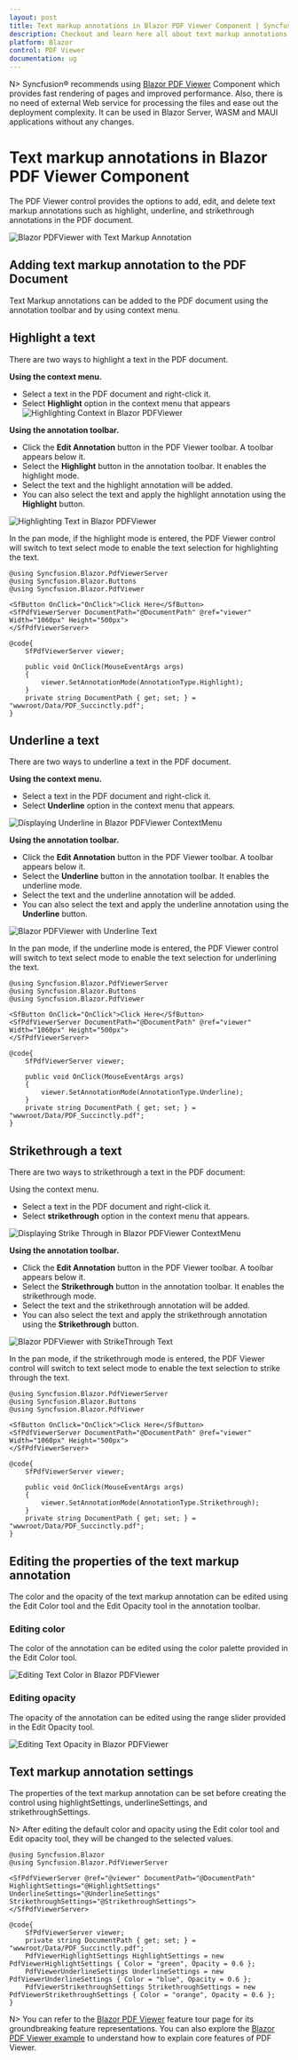 ```yaml
---
layout: post
title: Text markup annotations in Blazor PDF Viewer Component | Syncfusion&reg;
description: Checkout and learn here all about text markup annotations in Syncfusion&reg; Blazor PDF Viewer component and more.
platform: Blazor
control: PDF Viewer
documentation: ug
---
```


N> Syncfusion&reg; recommends using [Blazor PDF Viewer](https://blazor.syncfusion.com/documentation/pdfviewer-2/getting-started/server-side-application) Component which provides fast rendering of pages and improved performance. Also, there is no need of external Web service for processing the files and ease out the deployment complexity. It can be used in Blazor Server, WASM and MAUI applications without any changes.

# Text markup annotations in Blazor PDF Viewer Component

The PDF Viewer control provides the options to add, edit, and delete text markup annotations such as highlight, underline, and strikethrough annotations in the PDF document.

![Blazor PDFViewer with Text Markup Annotation](../../pdfviewer/images/blazor-pdfviewer-text-markup-annotation.png)

## Adding text markup annotation to the PDF Document

Text Markup annotations can be added to the PDF document using the annotation toolbar and by using context menu.

## Highlight a text

There are two ways to highlight a text in the PDF document.

**Using the context menu.**

* Select a text in the PDF document and right-click it.
* Select **Highlight** option in the context menu that appears
![Highlighting Context in Blazor PDFViewer](../../pdfviewer/images/blazor-pdfviewer-highlight-context.png)

**Using the annotation toolbar.**

* Click the **Edit Annotation** button in the PDF Viewer toolbar. A toolbar appears below it.
* Select the **Highlight** button in the annotation toolbar. It enables the highlight mode.
* Select the text and the highlight annotation will be added.
* You can also select the text and apply the highlight annotation using the **Highlight** button.

![Highlighting Text in Blazor PDFViewer](../../pdfviewer/images/blazor-pdfviewer-highlight-text.png)

In the pan mode, if the highlight mode is entered, the PDF Viewer control will switch to text select mode to enable the text selection for highlighting the text.

```cshtml
@using Syncfusion.Blazor.PdfViewerServer
@using Syncfusion.Blazor.Buttons
@using Syncfusion.Blazor.PdfViewer

<SfButton OnClick="OnClick">Click Here</SfButton>
<SfPdfViewerServer DocumentPath="@DocumentPath" @ref="viewer" Width="1060px" Height="500px">
</SfPdfViewerServer>

@code{
    SfPdfViewerServer viewer;

    public void OnClick(MouseEventArgs args)
    {
        viewer.SetAnnotationMode(AnnotationType.Highlight);
    }
    private string DocumentPath { get; set; } = "wwwroot/Data/PDF_Succinctly.pdf";
}
```

## Underline a text

There are two ways to underline a text in the PDF document.

**Using the context menu.**

* Select a text in the PDF document and right-click it.
* Select **Underline** option in the context menu that appears.

![Displaying Underline in Blazor PDFViewer ContextMenu](../../pdfviewer/images/blazor-pdfviewer-underline-context-menu.png)

**Using the annotation toolbar.**

* Click the **Edit Annotation** button in the PDF Viewer toolbar. A toolbar appears below it.
* Select the **Underline** button in the annotation toolbar. It enables the underline mode.
* Select the text and the underline annotation will be added.
* You can also select the text and apply the underline annotation using the **Underline** button.

![Blazor PDFViewer with Underline Text](../../pdfviewer/images/blazor-pdfviewer-underline-text.png)

In the pan mode, if the underline mode is entered, the PDF Viewer control will switch to text select mode to enable the text selection for underlining the text.

```cshtml
@using Syncfusion.Blazor.PdfViewerServer
@using Syncfusion.Blazor.Buttons
@using Syncfusion.Blazor.PdfViewer

<SfButton OnClick="OnClick">Click Here</SfButton>
<SfPdfViewerServer DocumentPath="@DocumentPath" @ref="viewer" Width="1060px" Height="500px">
</SfPdfViewerServer>

@code{
    SfPdfViewerServer viewer;

    public void OnClick(MouseEventArgs args)
    {
        viewer.SetAnnotationMode(AnnotationType.Underline);
    }
    private string DocumentPath { get; set; } = "wwwroot/Data/PDF_Succinctly.pdf";
}
```

## Strikethrough a text

There are two ways to strikethrough a text in the PDF document:

Using the context menu.

* Select a text in the PDF document and right-click it.
* Select **strikethrough** option in the context menu that appears.

![Displaying Strike Through in Blazor PDFViewer ContextMenu](../../pdfviewer/images/blazor-pdfviewer-strike-through-in-contextmenu.png)

**Using the annotation toolbar.**

* Click the **Edit Annotation** button in the PDF Viewer toolbar. A toolbar appears below it.
* Select the **Strikethrough** button in the annotation toolbar. It enables the strikethrough mode.
* Select the text and the strikethrough annotation will be added.
* You can also select the text and apply the strikethrough annotation using the **Strikethrough** button.

![Blazor PDFViewer with StrikeThrough Text](../../pdfviewer/images/blazor-pdfviewer-strike-through-text.png)

In the pan mode, if the strikethrough mode is entered, the PDF Viewer control will switch to text select mode to enable the text selection to strike through the text.

```cshtml
@using Syncfusion.Blazor.PdfViewerServer
@using Syncfusion.Blazor.Buttons
@using Syncfusion.Blazor.PdfViewer

<SfButton OnClick="OnClick">Click Here</SfButton>
<SfPdfViewerServer DocumentPath="@DocumentPath" @ref="viewer" Width="1060px" Height="500px">
</SfPdfViewerServer>

@code{
    SfPdfViewerServer viewer;

    public void OnClick(MouseEventArgs args)
    {
        viewer.SetAnnotationMode(AnnotationType.Strikethrough);
    }
    private string DocumentPath { get; set; } = "wwwroot/Data/PDF_Succinctly.pdf";
}
```

## Editing the properties of the text markup annotation

The color and the opacity of the text markup annotation can be edited using the Edit Color tool and the Edit Opacity tool in the annotation toolbar.

### Editing color

The color of the annotation can be edited using the color palette provided in the Edit Color tool.

![Editing Text Color in Blazor PDFViewer](../../pdfviewer/images/blazor-pdfviewer-editing-text-color.png)

### Editing opacity

The opacity of the annotation can be edited using the range slider provided in the Edit Opacity tool.

![Editing Text Opacity in Blazor PDFViewer](../../pdfviewer/images/blazor-pdfviewer-edit-text-opacity.png)

## Text markup annotation settings

The properties of the text markup annotation can be set before creating the control using highlightSettings, underlineSettings, and strikethroughSettings.

N> After editing the default color and opacity using the Edit color tool and Edit opacity tool, they will be changed to the selected values.

```cshtml
@using Syncfusion.Blazor
@using Syncfusion.Blazor.PdfViewerServer

<SfPdfViewerServer @ref="@viewer" DocumentPath="@DocumentPath" HighlightSettings="@HighlightSettings" UnderlineSettings="@UnderlineSettings" StrikethroughSettings="@StrikethroughSettings">
</SfPdfViewerServer>

@code{
    SfPdfViewerServer viewer;
    private string DocumentPath { get; set; } = "wwwroot/Data/PDF_Succinctly.pdf";
    PdfViewerHighlightSettings HighlightSettings = new PdfViewerHighlightSettings { Color = "green", Opacity = 0.6 };
    PdfViewerUnderlineSettings UnderlineSettings = new PdfViewerUnderlineSettings { Color = "blue", Opacity = 0.6 };
    PdfViewerStrikethroughSettings StrikethroughSettings = new PdfViewerStrikethroughSettings { Color = "orange", Opacity = 0.6 };
}
```

N> You can refer to the [Blazor PDF Viewer](https://www.syncfusion.com/blazor-components/blazor-pdf-viewer) feature tour page for its groundbreaking feature representations. You can also explore the [Blazor PDF Viewer example](https://blazor.syncfusion.com/demos/pdf-viewer/default-functionalities?theme=bootstrap4) to understand how to explain core features of PDF Viewer.